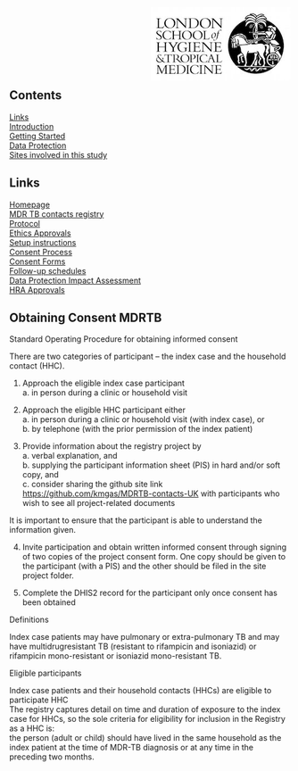 <img align="right" src="img/lshtm_logo.jpeg">


<br/><br/>
<br/><br/>
<br/><br/>

## Contents 
[Links](#links)  
[Introduction](#intro)   
[Getting Started](#getstarted)  
[Data Protection](#dataprotection)  
[Sites involved in this study](#sitesinvolved)  

## Links <a name="links"></a>
[Homepage](/index.md)   
[MDR TB contacts registry](https://mdrtb-contacts.lshtm.ac.uk/)  
[Protocol](/protocol.md)   
[Ethics Approvals](/ethics.md)  
[Setup instructions](/howto.md)   
[Consent Process](/consent.md)  
[Consent Forms](/consentforms.md)  
[Follow-up schedules](/followup.md)  
[Data Protection Impact Assessment](DPIA.md)  
[HRA Approvals](HRA_approvals.md)  


## Obtaining Consent MDRTB  

Standard Operating Procedure for obtaining informed consent  

There are two categories of participant – the index case and the household contact (HHC).  

1. Approach the eligible index case participant  
a. in person during a clinic or household visit  
  
  
2. Approach the eligible HHC participant either  
a. in person during a clinic or household visit (with index case), or  
b. by telephone (with the prior permission of the index patient)  
  
  
3. Provide information about the registry project by  
a. verbal explanation, and  
b. supplying the participant information sheet (PIS) in hard and/or soft copy, and  
c. consider sharing the github site link https://github.com/kmgas/MDRTB-contacts-UK
with participants who wish to see all project-related documents  

It is important to ensure that the participant is able to understand the information given.  
  
  
4. Invite participation and obtain written informed consent through signing of two copies
of the project consent form. One copy should be given to the participant (with a PIS) and
the other should be filed in the site project folder.  
  
  
5. Complete the DHIS2 record for the participant only once consent has been obtained  

Definitions  
  
Index case patients may have pulmonary or extra-pulmonary TB and may have multidrugresistant
TB (resistant to rifampicin and isoniazid) or rifampicin mono-resistant or isoniazid
mono-resistant TB.  

Eligible participants  

Index case patients and their household contacts (HHCs) are eligible to participate HHC  
The registry captures detail on time and duration of exposure to the index case for HHCs, so
the sole criteria for eligibility for inclusion in the Registry as a HHC is:  
the person (adult or child) should have lived in the same household as the index patient at
the time of MDR-TB diagnosis or at any time in the preceding two months.



 






	
	




